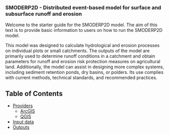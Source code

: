 ###  SMODERP2D - Distributed event-based model for surface and subsurface runoff and erosion  ### 

Welcome to the starter guide for the SMODERP2D model. The aim of this text is
to provide basic information to users on how to run the SMODERP2D model.

This model was designed to calculate hydrological and erosion processes on
individual plots or small catchments. The outputs of the model are primarily
used to determine runoff conditions in a catchment and obtain parameters for
runoff and erosion risk protection measures on agricultural land. Additionally,
the model can assist in designing more complex systems, including sediment
retention ponds, dry basins, or polders.  Its use complies with current
methods, technical standards, and recommended practices.

## Table of Contents
- [Providers](#providers)
  - [ArcGIS](#arcgis)
  - [QGIS](#qgis)
- [Input data](#inputdata)
- [Outputs](#outputs)


